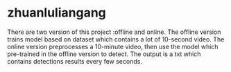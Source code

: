 # zhuanluliangang
There are two version of this project :offline and online. The offline version trains model based on dataset which contains a lot of 10-second video. The online version preprocesses a 10-minute video, then use the model which pre-trained in the offline version to detect. The output is a txt which contains detections results every few seconds.
